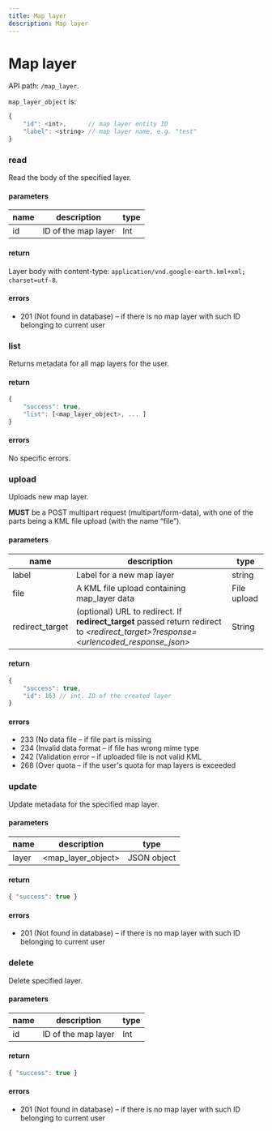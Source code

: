 ```yaml
---
title: Map layer
description: Map layer
---
```


# Map layer

API path: `/map_layer`.

`map_layer_object` is:
```js
{
    "id": <int>,      // map layer entity ID
    "label": <string> // map layer name, e.g. "test"
}
```

### read
Read the body of the specified layer.

#### parameters
name | description | type
--- | --- | ---
id | ID of the map layer | Int

#### return
Layer body with content-type: `application/vnd.google-earth.kml+xml; charset=utf-8`.

#### errors
* 201 (Not found in database) – if there is no map layer with such ID belonging to current user

### list
Returns metadata for all map layers for the user.

#### return
```js
{
    "success": true,
    "list": [<map_layer_object>, ... ]
}
```

#### errors
No specific errors.

### upload
Uploads new map layer.

**MUST** be a POST multipart request (multipart/form-data), with one of the parts being a KML file upload (with the name “file”).

#### parameters
name | description | type
--- | --- | ---
label | Label for a new map layer | string
file | A KML file upload containing map_layer data | File upload
redirect_target | (optional) URL to redirect. If **redirect_target** passed return redirect to *&lt;redirect_target&gt;?response=&lt;urlencoded_response_json&gt;* | String


#### return
```js
{
    "success": true,
    "id": 163 // int. ID of the created layer
}
```

#### errors
* 233 (No data file – if file part is missing
* 234 (Invalid data format – if file has wrong mime type
* 242 (Validation error – if uploaded file is not valid KML
* 268 (Over quota – if the user's quota for map layers is exceeded

### update
Update metadata for the specified map layer.

#### parameters
name | description | type
--- | --- | ---
layer | &lt;map_layer_object&gt; | JSON object

#### return
```js
{ "success": true }
```

#### errors
* 201 (Not found in database) – if there is no map layer with such ID belonging to current user

### delete
Delete specified layer.

#### parameters
name | description | type
--- | --- | ---
id | ID of the map layer | Int

#### return
```js
{ "success": true }
```

#### errors
* 201 (Not found in database) – if there is no map layer with such ID belonging to current user
